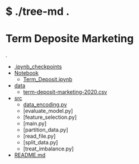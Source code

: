 # $ ./tree-md .
# Term Deposite Marketing

.
 * [.ipynb_checkpoints](./dir1)
 * [Notebook](./dir2)
   * [Term_Deposit.ipynb](./dir2/file1.ipyb)
 * [data](./dir3)
   * [term-deposit-marketing-2020.csv](./dir3/file11.csv)
 * [src](./dir4)
   * [data_encoding.py](./dir4/file1.py)
   * [evaluate_model.py]
   * [feature_selection.py]
   * [main.py]
   * [partition_data.py]
   * [read_file.py]
   * [split_data.py]
   * [treat_imbalance.py]
 * [README.md](./README.md)
 
 